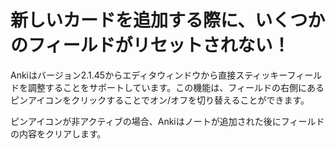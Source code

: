 # 新しいカードを追加する際に、いくつかのフィールドがリセットされない！

Ankiはバージョン2.1.45からエディタウィンドウから直接スティッキーフィールドを調整することをサポートしています。この機能は、フィールドの右側にあるピンアイコンをクリックすることでオン/オフを切り替えることができます。

ピンアイコンが非アクティブの場合、Ankiはノートが追加された後にフィールドの内容をクリアします。